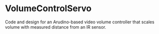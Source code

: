 VolumeControlServo
==================

Code and design for an Arudino-based video volume controller that scales volume with measured distance from an IR sensor.